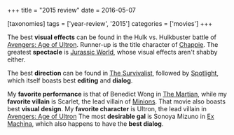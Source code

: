 +++
title = "2015 review"
date = 2016-05-07

[taxonomies]
tags = ['year-review', '2015']
categories = ['movies']
+++

The best **visual effects** can be found in the Hulk vs. Hulkbuster
battle of [Avengers: Age of Ultron]. Runner-up is the title character of
[Chappie]. The greatest **spectacle** is [Jurassic World], whose visual
effects aren\'t shabby either.

The best **direction** can be found in [The Survivalist], followed by
[Spotlight], which itself boasts best **editing** and **dialog**.

My **favorite performance** is that of Benedict Wong in [The Martian],
while my **favorite villain** is Scarlet, the lead villain of [Minions].
That movie also boasts best **visual design**. My **favorite character**
is Ultron, the lead villain in [Avengers: Age of Ultron] The most
**desirable gal** is Sonoya Mizuno in [Ex Machina], which also happens
to have the **best dialog**.

  [Avengers: Age of Ultron]: http://tshepang.net/avengers-age-of-ultron
  [Chappie]: http://tshepang.net/chappie
  [Jurassic World]: http://tshepang.net/jurassic-world
  [The Survivalist]: http://tshepang.net/the-survivalist
  [Spotlight]: http://tshepang.net/spotlight
  [The Martian]: http://tshepang.net/the-martian
  [Minions]: http://tshepang.net/minions
  [Ex Machina]: http://tshepang.net/ex-machina
